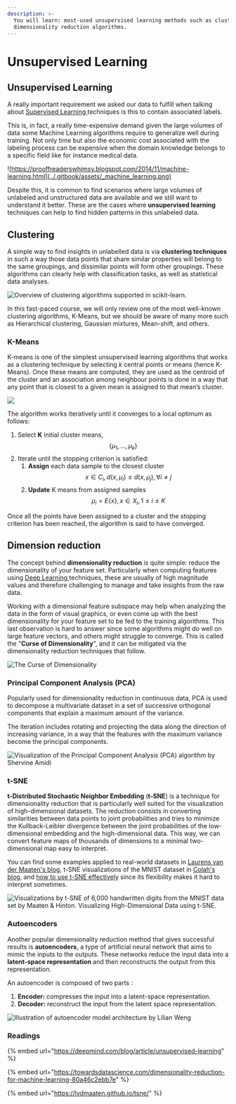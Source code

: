 ```yaml
---
description: >-
  You will learn: most-used unsupervised learning methods such as clustering and
  dimensionality reduction algorithms.
---
```


# Unsupervised Learning

## Unsupervised Learning

A really important requirement we asked our data to fulfill when talking about [Supervised Learning ](supervised-learning.md)techniques is this to contain associated labels. 

This is, in fact, a really time-expensive demand given the large volumes of data some Machine Learning algorithms require to generalize well during training. Not only time but also the economic cost associated with the labeling process can be expensive when the domain knowledge belongs to a specific field like for instance medical data.

![https://prooffreaderswhimsy.blogspot.com/2014/11/machine-learning.html](../.gitbook/assets/_machine_learning.png)

Despite this, it is common to find scenarios where large volumes of unlabeled and unstructured data are available and we still want to understand it better. These are the cases where **unsupervised learning** techniques can help to find hidden patterns in this unlabeled data.

## Clustering

A simple way to find insights in unlabelled data is via **clustering techniques** in such a way those data points that share similar properties will belong to the same groupings, and dissimilar points will form other groupings. These algorithms can clearly help with classification tasks, as well as statistical data analyses.

![Overview of clustering algorithms supported in scikit-learn.](../.gitbook/assets/sphx_glr_plot_cluster_comparison_0011.png)

In this fast-paced course, we will only review one of the most well-known clustering algorithms, K-Means, but we should be aware of many more such as Hierarchical clustering, Gaussian mixtures, Mean-shift, and others.

### K-Means

K-means is one of the simplest unsupervised learning algorithms that works as a clustering technique by selecting _k_ central points or means \(hence K-Means\). Once these means are computed, they are used as the centroid of the cluster and an association among neighbour points is done in a way that any point that is closest to a given mean is assigned to that mean’s cluster.

![](https://media.giphy.com/media/12vVAGkaqHUqCQ/giphy.gif)

The algorithm works iteratively until it converges to a local optimum as follows:

1. Select **K** initial cluster means, $$\{ \mu_1, ..., \mu_k \}$$ 
2. Iterate until the stopping criterion is satisfied: 
   1. **Assign** each data sample to the closest cluster $$x \in C_i , d(x, \mu_i) \leq d (x, \mu_j),\forall i\neq j $$ 
   2. **Update** K means from assigned samples $$\mu_i = E\{x\}, x \in X_i, 1 \leq i \leq K $$ 

Once all the points have been assigned to a cluster and the stopping criterion has been reached, the algorithm is said to have converged.

## Dimension reduction

The concept behind **dimensionality reduction** is quite simple: reduce the dimensionality of your feature set. Particularly when computing features using [Deep Learning ](deep-learning.md)techniques, these are usually of high magnitude values and therefore challenging to manage and take insights from the raw data.

Working with a dimensional feature subspace may help when analyzing the data in the form of visual graphics, or even come up with the best dimensionality for your feature set to be fed to the training algorithms. This last observation is hard to answer since some algorithms might do well on large feature vectors, and others might struggle to converge. This is called the "**Curse of Dimensionality**", and it can be mitigated via the dimensionality reduction techniques that follow.

![The Curse of Dimensionality](../.gitbook/assets/1_vah8iolnqlxnhq9ysvzykw.png)

### Principal Component Analysis \(PCA\)

Popularly used for dimensionality reduction in continuous data, PCA is used to decompose a multivariate dataset in a set of successive orthogonal components that explain a maximum amount of the variance.

The iteration includes rotating and projecting the data along the direction of increasing variance, in a way that the features with the maximum variance become the principal components.

![Visualization of the Principal Component Analysis \(PCA\) algorithm by Shervine Amidi](../.gitbook/assets/screen_shot_2020-07-01_at_8.52.19_pm%20%281%29.png)

### t-SNE

**t-Distributed Stochastic Neighbor Embedding** \(**t-SNE**\) is a technique for dimensionality reduction that is particularly well suited for the visualization of high-dimensional datasets. The reduction consists in converting similarities between data points to joint probabilities and tries to minimize the Kullback-Leibler divergence between the joint probabilities of the low-dimensional embedding and the high-dimensional data. This way, we can convert feature maps of thousands of dimensions to a minimal two-dimensional map easy to interpret.

You can find some examples applied to real-world datasets in [Laurens van der Maaten's blog](https://lvdmaaten.github.io/tsne/), t-SNE visualizations of the MNIST dataset in [Colah's blog](https://colah.github.io/posts/2014-10-Visualizing-MNIST/), and [how to use t-SNE effectively](https://distill.pub/2016/misread-tsne/) since its flexibility makes it hard to interpret sometimes.

![Visualizations by t-SNE of 6,000 handwritten digits from the MNIST data set by Maaten &amp; Hinton. Visualizing High-Dimensional Data using t-SNE.](../.gitbook/assets/animation-94a2c1ff.gif)

### Autoencoders

Another popular dimensionality reduction method that gives successful results is **autoencoders**, a type of artificial neural network that aims to mimic the inputs to the outputs. These networks reduce the input data into a **latent-space representation** and then reconstructs the output from this representation.

An autoencoder is composed of two parts :

1. **Encoder:** compresses the input into a latent-space representation.
2. **Decoder:** reconstruct the input from the latent space representation.



![Illustration of autoencoder model architecture by Lilian Weng](../.gitbook/assets/autoencoder-architecture.png)

### Readings

{% embed url="https://deepmind.com/blog/article/unsupervised-learning" %}

{% embed url="https://towardsdatascience.com/dimensionality-reduction-for-machine-learning-80a46c2ebb7e" %}

{% embed url="https://lvdmaaten.github.io/tsne/" %}

